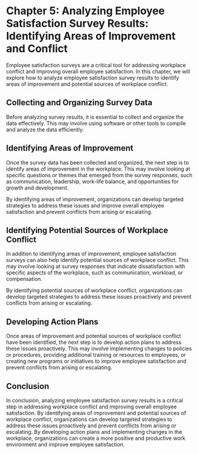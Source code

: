 Chapter 5: Analyzing Employee Satisfaction Survey Results: Identifying Areas of Improvement and Conflict
========================================================================================================

Employee satisfaction surveys are a critical tool for addressing workplace conflict and improving overall employee satisfaction. In this chapter, we will explore how to analyze employee satisfaction survey results to identify areas of improvement and potential sources of workplace conflict.

Collecting and Organizing Survey Data
-------------------------------------

Before analyzing survey results, it is essential to collect and organize the data effectively. This may involve using software or other tools to compile and analyze the data efficiently.

Identifying Areas of Improvement
--------------------------------

Once the survey data has been collected and organized, the next step is to identify areas of improvement in the workplace. This may involve looking at specific questions or themes that emerged from the survey responses, such as communication, leadership, work-life balance, and opportunities for growth and development.

By identifying areas of improvement, organizations can develop targeted strategies to address these issues and improve overall employee satisfaction and prevent conflicts from arising or escalating.

Identifying Potential Sources of Workplace Conflict
---------------------------------------------------

In addition to identifying areas of improvement, employee satisfaction surveys can also help identify potential sources of workplace conflict. This may involve looking at survey responses that indicate dissatisfaction with specific aspects of the workplace, such as communication, workload, or compensation.

By identifying potential sources of workplace conflict, organizations can develop targeted strategies to address these issues proactively and prevent conflicts from arising or escalating.

Developing Action Plans
-----------------------

Once areas of improvement and potential sources of workplace conflict have been identified, the next step is to develop action plans to address these issues proactively. This may involve implementing changes to policies or procedures, providing additional training or resources to employees, or creating new programs or initiatives to improve employee satisfaction and prevent conflicts from arising or escalating.

Conclusion
----------

In conclusion, analyzing employee satisfaction survey results is a critical step in addressing workplace conflict and improving overall employee satisfaction. By identifying areas of improvement and potential sources of workplace conflict, organizations can develop targeted strategies to address these issues proactively and prevent conflicts from arising or escalating. By developing action plans and implementing changes in the workplace, organizations can create a more positive and productive work environment and improve employee satisfaction.
